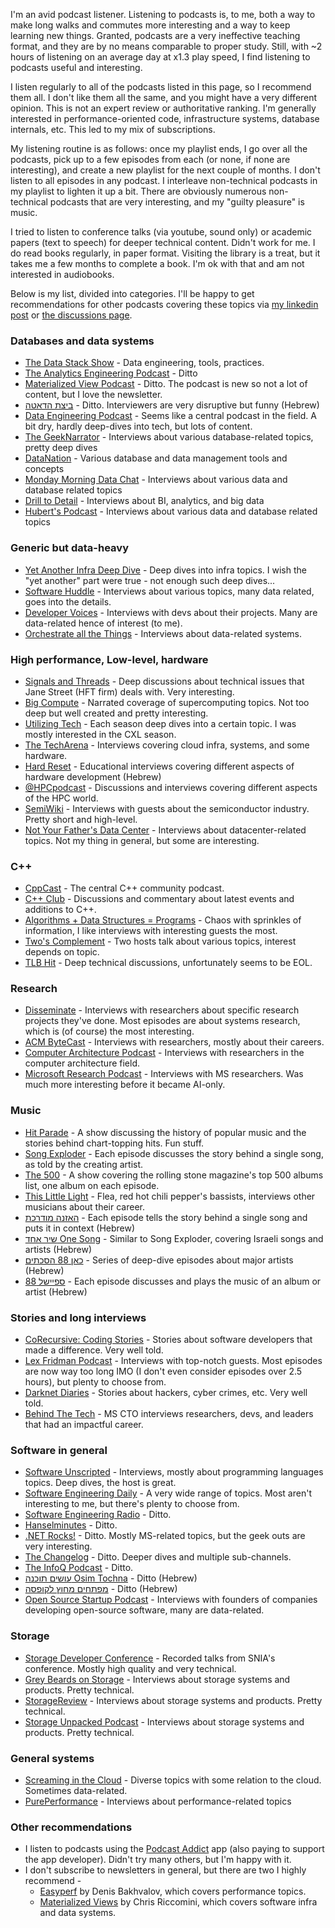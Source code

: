 I'm an avid podcast listener. Listening to podcasts is, to me, both a way to make long walks and commutes more interesting and a way to keep learning new things.
Granted, podcasts are a very ineffective teaching format, and they are by no means comparable to proper study. Still, with ~2 hours of listening on an average day at x1.3 play speed,
I find listening to podcasts useful and interesting.

I listen regularly to all of the podcasts listed in this page, so I recommend them all. I don't like them all the same, and you might have a very different opinion.
This is not an expert review or authoritative ranking. I'm generally interested in performance-oriented code, infrastructure systems, database internals, etc. This led to my mix of subscriptions.

My listening routine is as follows: once my playlist ends, I go over all the podcasts, pick up to a few episodes from each (or none, if none are interesting), and create a new playlist for the next couple of months.
I don't listen to all episodes in any podcast. I interleave non-technical podcasts in my playlist to lighten it up a bit. There are obviously numerous non-technical podcasts that are very interesting,
and my "guilty pleasure" is music.

I tried to listen to conference talks (via youtube, sound only) or academic papers (text to speech) for deeper technical content. Didn't work for me.
I do read books regularly, in paper format. Visiting the library is a treat, but it takes me a few months to complete a book. I'm ok with that and am not interested in audiobooks.

Below is my list, divided into categories. I'll be happy to get recommendations for other podcasts covering these topics via [my linkedin post](https://www.linkedin.com/posts/erangi_podcast-recommendations-activity-7208523669243887616-wKMN) or [the discussions page](https://github.com/erangi/podcasts/discussions).

### Databases and data systems
* [The Data Stack Show](https://datastackshow.com) - Data engineering, tools, practices.
* [The Analytics Engineering Podcast](https://roundup.getdbt.com/s/the-analytics-engineering-podcast) - Ditto
* [Materialized View Podcast](https://materializedview.io/podcast) - Ditto. The podcast is new so not a lot of content, but I love the newsletter.
* [ביצת הדאטה](https://podcasters.spotify.com/pod/show/the-data-swamp) - Ditto. Interviewers are very disruptive but funny (Hebrew)
* [Data Engineering Podcast](https://www.dataengineeringpodcast.com) - Seems like a central podcast in the field. A bit dry, hardly deep-dives into tech, but lots of content.
* [The GeekNarrator](https://www.geeknarrator.com/podcast) - Interviews about various database-related topics, pretty deep dives
* [DataNation](https://host.alexmercedpodcast.com/series/datanation/) - Various database and data management tools and concepts
* [Monday Morning Data Chat](https://podcasters.spotify.com/pod/show/ternary-data) - Interviews about various data and database related topics
* [Drill to Detail](https://www.rittmananalytics.com/drilltodetail/) - Interviews about BI, analytics, and big data
* [Hubert's Podcast](https://hubertdulay.substack.com/podcast) - Interviews about various data and database related topics

### Generic but data-heavy
* [Yet Another Infra Deep Dive](https://podcasters.spotify.com/pod/show/yet-another-infra) - Deep dives into infra topics. I wish the "yet another" part were true - not enough such deep dives...
* [Software Huddle](http://softwarehuddle.com/) - Interviews about various topics, many data related, goes into the details.
* [Developer Voices](https://pod.link/developer-voices) - Interviews with devs about their projects. Many are data-related hence of interest (to me).
* [Orchestrate all the Things](https://linkeddataorchestration.com/orchestrate-all-the-things/podcast/) - Interviews about data-related systems.

### High performance, Low-level, hardware
* [Signals and Threads](https://signals-threads.simplecast.com) - Deep discussions about technical issues that Jane Street (HFT firm) deals with. Very interesting.
* [Big Compute](https://www.bigcompute.org/podcast/) - Narrated coverage of supercomputing topics. Not too deep but well created and pretty interesting.
* [Utilizing Tech](https://www.utilizingtech.com) - Each season deep dives into a certain topic. I was mostly interested in the CXL season.
* [The TechArena](https://rss.com/podcasts/techarena) - Interviews covering cloud infra, systems, and some hardware.
* [Hard Reset](https://www.hardreset.co.il) - Educational interviews covering different aspects of hardware development (Hebrew)
* [@HPCpodcast](https://orionx.net/category/hpc-podcast/) - Discussions and interviews covering different aspects of the HPC world.
* [SemiWiki](https://semiwiki.com/series/semiwiki-com/) - Interviews with guests about the semiconductor industry. Pretty short and high-level.
* [Not Your Father's Data Center](https://www.compassdatacenters.com/resources/not-your-fathers-data-center/) - Interviews about datacenter-related topics. Not my thing in general, but some are interesting.

### C++
* [CppCast](https://cppcast.com) - The central C++ community podcast.
* [C++ Club](https://redcircle.com/shows/cppclub) - Discussions and commentary about latest events and additions to C++.
* [Algorithms + Data Structures = Programs](https://adspthepodcast.com/) - Chaos with sprinkles of information, I like interviews with interesting guests the most.
* [Two's Complement](https://www.twoscomplement.org) - Two hosts talk about various topics, interest depends on topic.
* [TLB Hit](https://tlbh.it) - Deep technical discussions, unfortunately seems to be EOL.

### Research
* [Disseminate](https://shows.acast.com/disseminate) - Interviews with researchers about specific research projects they've done. Most episodes are about systems research, which is (of course) the most interesting.
* [ACM ByteCast](https://acmbytecast.podbean.com) - Interviews with researchers, mostly about their careers.
* [Computer Architecture Podcast](https://comparchpodcast.podbean.com) - Interviews with researchers in the computer architecture field.
* [Microsoft Research Podcast](http://blubrry.com/microsoftresearch/) - Interviews with MS researchers. Was much more interesting before it became AI-only.

### Music
* [Hit Parade](https://slate.com/podcasts/hit-parade) - A show discussing the history of popular music and the stories behind chart-topping hits. Fun stuff.
* [Song Exploder](http://www.songexploder.net) - Each episode discusses the story behind a single song, as told by the creating artist.
* [The 500](https://www.nextchapterpodcasts.com/the500podcast) - A show covering the rolling stone magazine's top 500 albums list, one album on each episode.
* [This Little Light](https://www.audacy.com/podcast/this-little-light-e599b) - Flea, red hot chili pepper's bassists, interviews other musicians about their career.
* [האזנה מודרכת](https://glz.co.il/%D7%92%D7%9C%D7%92%D7%9C%D7%A6/%D7%AA%D7%95%D7%9B%D7%A0%D7%99%D7%95%D7%AA/%D7%94%D7%90%D7%96%D7%A0%D7%94-%D7%9E%D7%95%D7%93%D7%A8%D7%9B%D7%AA) - Each episode tells the story behind a single song and puts it in context (Hebrew)
* [שיר אחד One Song](https://www.kan.org.il/content/kan/podcasts/p-8131/) - Similar to Song Exploder, covering Israeli songs and artists (Hebrew)
* [כאן 88 הסכתים](https://www.kan.org.il/content/kan/podcasts/kan88/) - Series of deep-dive episodes about major artists (Hebrew)
* [ספיישל 88](https://www.kan.org.il/content/kan/podcasts/p-8199/) - Each episode discusses and plays the music of an album or artist (Hebrew)

### Stories and long interviews
* [CoRecursive: Coding Stories](http://corecursive.com) - Stories about software developers that made a difference. Very well told.
* [Lex Fridman Podcast](https://lexfridman.com/) - Interviews with top-notch guests. Most episodes are now way too long IMO (I don't even consider episodes over 2.5 hours), but plenty to choose from.
* [Darknet Diaries](https://darknetdiaries.com/) - Stories about hackers, cyber crimes, etc. Very well told.
* [Behind The Tech](http://sites.libsyn.com/121695/site) - MS CTO interviews researchers, devs, and leaders that had an impactful career.

### Software in general
* [Software Unscripted](https://feeds.acast.com/public/shows/software-unscripted) - Interviews, mostly about programming languages topics. Deep dives, the host is great.
* [Software Engineering Daily](https://softwareengineeringdaily.com/) - A very wide range of topics. Most aren't interesting to me, but there's plenty to choose from.
* [Software Engineering Radio](https://www.se-radio.net) - Ditto.
* [Hanselminutes](https://www.hanselminutes.com) - Ditto.
* [.NET Rocks!](http://www.dotnetrocks.com) - Ditto. Mostly MS-related topics, but the geek outs are very interesting.
* [The Changelog](https://changelog.com/podcast) - Ditto. Deeper dives and multiple sub-channels.
* [The InfoQ Podcast](https://www.infoq.com/the-infoq-podcast/) - Ditto.
* [עושים תוכנה Osim Tochna](https://www.osimhistoria.com/software) - Ditto (Hebrew)
* [מפתחים מחוץ לקופסה](https://outside-the-box.buzzsprout.com) - Ditto (Hebrew)
* [Open Source Startup Podcast](https://oss-startup-podcast.launchnotes.io) - Interviews with founders of companies developing open-source software, many are data-related.

### Storage
* [Storage Developer Conference](https://www.sniadeveloper.org/podcasts) - Recorded talks from SNIA's conference. Mostly high quality and very technical.
* [Grey Beards on Storage](https://greybeardsonstorage.com) - Interviews about storage systems and products. Pretty technical.
* [StorageReview](https://www.storagereview.com/podcast) - Interviews about storage systems and products. Pretty technical.
* [Storage Unpacked Podcast](https://unpacked.network/) - Interviews about storage systems and products. Pretty technical.

### General systems
* [Screaming in the Cloud](https://screaminginthecloud.com) - Diverse topics with some relation to the cloud. Sometimes data-related.
* [PurePerformance](https://www.spreaker.com/show/pureperformance) - Interviews about performance-related topics

### Other recommendations
* I listen to podcasts using the [Podcast Addict](https://podcastaddict.com) app (also paying to support the app developer). Didn't try many others, but I'm happy with it.
* I don't subscribe to newsletters in general, but there are two I highly recommend -
  * [Easyperf](https://easyperf.net) by Denis Bakhvalov, which covers performance topics.
  * [Materialized Views](https://materializedview.io/) by Chris Riccomini, which covers software infra and data systems.
    
